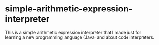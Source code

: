 # simple-arithmetic-expression-interpreter
This is a simple arithmetic expression interpreter that I made just for learning a new programming language (Java) and about code interpreters.
